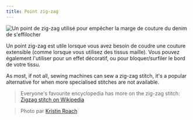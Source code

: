 ```yaml
---
title: Point zig-zag
---
```


![Un point de zig-zag utilisé pour empêcher la marge de couture du denim de s'effilocher](zig-zag.jpg)

Un point zig-zag est utile lorsque vous avez besoin de coudre une couture extensible (comme lorsque vous utilisez des tissus maille). Vous pouvez également l'utiliser pour un effet décoratif, ou pour bloquer/surfiler le bord de votre tissu.

As most, if not all, sewing machines can sew a zig-zag stitch, it's a popular alternative for when more specialised stitches are not available.

> Everyone's favourite encyclopedia has more on the zig-zag stitch: [Zigzag stitch on Wikipedia](http://en.wikipedia.org/wiki/Zigzag_stitch)

> Photo par [Kristin Roach](https://www.flickr.com/photos/kristinroach/3161126359)
